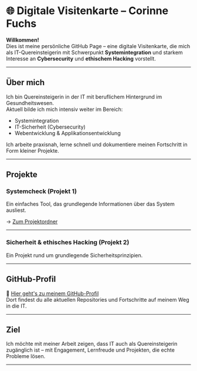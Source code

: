 # 🌐 Digitale Visitenkarte – Corinne Fuchs

**Willkommen!**  
Dies ist meine persönliche GitHub Page – eine digitale Visitenkarte, die mich als IT-Quereinsteigerin mit Schwerpunkt **Systemintegration** und starkem Interesse an **Cybersecurity** und **ethischem Hacking** vorstellt.

---

## Über mich

Ich bin Quereinsteigerin in der IT mit beruflichem Hintergrund im Gesundheitswesen.  
Aktuell bilde ich mich intensiv weiter im Bereich:

- Systemintegration
- IT-Sicherheit (Cybersecurity)
- Webentwicklung & Applikationsentwicklung 

Ich arbeite praxisnah, lerne schnell und dokumentiere meinen Fortschritt in Form kleiner Projekte.

---

## Projekte

### Systemcheck (Projekt 1)

Ein einfaches Tool, das grundlegende Informationen über das System ausliest.

→ [Zum Projektordner](./systemcheck)

---

### Sicherheit & ethisches Hacking (Projekt 2)

Ein Projekt rund um grundlegende Sicherheitsprinzipien.  

---

## GitHub-Profil

📂 [Hier geht's zu meinem GitHub-Profil](https://github.com/coofuchs)  
Dort findest du alle aktuellen Repositories und Fortschritte auf meinem Weg in die IT.

---

## Ziel

Ich möchte mit meiner Arbeit zeigen, dass IT auch als Quereinsteigerin zugänglich ist – mit Engagement, Lernfreude und Projekten, die echte Probleme lösen.

---

